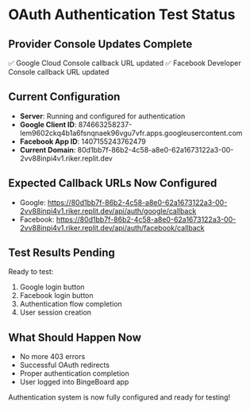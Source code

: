 # OAuth Authentication Test Status

## Provider Console Updates Complete
✅ Google Cloud Console callback URL updated
✅ Facebook Developer Console callback URL updated

## Current Configuration
- **Server**: Running and configured for authentication
- **Google Client ID**: 874663258237-lem9602ckq4b1a6fsnqnaek96vgu7vfr.apps.googleusercontent.com
- **Facebook App ID**: 1407155243762479
- **Current Domain**: 80d1bb7f-86b2-4c58-a8e0-62a1673122a3-00-2vv88inpi4v1.riker.replit.dev

## Expected Callback URLs Now Configured
- Google: https://80d1bb7f-86b2-4c58-a8e0-62a1673122a3-00-2vv88inpi4v1.riker.replit.dev/api/auth/google/callback
- Facebook: https://80d1bb7f-86b2-4c58-a8e0-62a1673122a3-00-2vv88inpi4v1.riker.replit.dev/api/auth/facebook/callback

## Test Results Pending
Ready to test:
1. Google login button
2. Facebook login button
3. Authentication flow completion
4. User session creation

## What Should Happen Now
- No more 403 errors
- Successful OAuth redirects
- Proper authentication completion
- User logged into BingeBoard app

Authentication system is now fully configured and ready for testing!